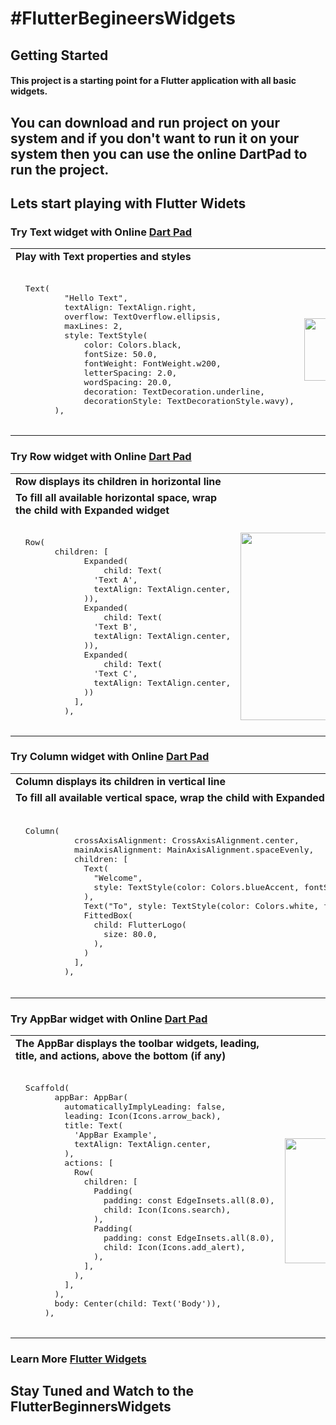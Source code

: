 # #FlutterBegineersWidgets

## Getting Started

#### This project is a starting point for a Flutter application with all basic widgets.

## You can download and run project on your system and if you don't want to run it on your system then you can use the online DartPad to run the project.

## Lets start playing with Flutter Widets 

### Try Text widget with Online [Dart Pad](https://dartpad.dev/2f15024a612804c1875a3da85d054cba)
<table>
  <tr><td> <b>Play with Text properties and styles</b> </td></tr>
  <tr>
<td>
  <pre> 
  Text(
          "Hello Text",
          textAlign: TextAlign.right,
          overflow: TextOverflow.ellipsis,
          maxLines: 2,
          style: TextStyle(
              color: Colors.black,
              fontSize: 50.0,
              fontWeight: FontWeight.w200,
              letterSpacing: 2.0,
              wordSpacing: 20.0,
              decoration: TextDecoration.underline,
              decorationStyle: TextDecorationStyle.wavy),
        ), 
        </pre>
</td>

 <td>
  <img src = "https://flutterbegineerswidgets.s3-us-west-2.amazonaws.com/text/Screenshot+2020-10-25+at+12.03.48+PM.png" width = 500 height = 100>
</td>
 <td>
  <img src = "https://flutterbegineerswidgets.s3-us-west-2.amazonaws.com/text/Screenshot+2020-10-25+at+12.03.17+PM.png" width = 500 height = 100>
</td>
<td>
  <img src = "https://flutterbegineerswidgets.s3-us-west-2.amazonaws.com/text/Screenshot+2020-10-24+at+8.54.21+PM.png" width = 500 height = 100>
</td>
</tr>
  </table>
  
  ### Try Row widget with Online [Dart Pad](https://dartpad.dev/8fea0ec18246e024ff0a10a3f59f3267)
<table>
    <tr><td> <b>Row displays its children in horizontal line</b> </td></tr>
    <tr><td> <b>To fill all available horizontal space, wrap the child with Expanded widget</b> </td></tr>
  <tr>
<td>
  <pre> 
  Row(
        children: <Widget>[
              Expanded(
                  child: Text(
                'Text A',
                textAlign: TextAlign.center,
              )),
              Expanded(
                  child: Text(
                'Text B',
                textAlign: TextAlign.center,
              )),
              Expanded(
                  child: Text(
                'Text C',
                textAlign: TextAlign.center,
              ))
            ],
          ), 
        </pre>
</td>
<td>
  <img src = "https://flutterbegineerswidgets.s3-us-west-2.amazonaws.com/row/Screenshot+2020-10-25+at+3.20.42+PM.png" width = 300>
</td>
</tr>
  </table>
  
  ### Try Column widget with Online [Dart Pad](https://dartpad.dev/0b4938345b0c247c1ae80de912cc1c2a)
<table>
    <tr><td> <b>Column displays its children in vertical line</b> </td></tr>
    <tr><td> <b>To fill all available vertical space, wrap the child with Expanded widget</b> </td></tr>
  <tr>
<td>
  <pre> 
  Column(
            crossAxisAlignment: CrossAxisAlignment.center,
            mainAxisAlignment: MainAxisAlignment.spaceEvenly,
            children: <Widget>[
              Text(
                "Welcome",
                style: TextStyle(color: Colors.blueAccent, fontSize: 40.0),
              ),
              Text("To", style: TextStyle(color: Colors.white, fontSize: 40.0)),
              FittedBox(
                child: FlutterLogo(
                  size: 80.0,
                ),
              )
            ],
          ), 
        </pre>
</td>
<td>
  <img src = "https://flutterbegineerswidgets.s3-us-west-2.amazonaws.com/column/Screenshot+2020-10-25+at+5.25.11+PM.png" width = 300>
</td>
</tr>
  </table>

  
  ### Try AppBar widget with Online [Dart Pad](https://dartpad.dev/85c1cee5ef7e4d2f73695749e1343cf2)
<table>
    <tr><td> <b>The AppBar displays the toolbar widgets, leading, title, and actions, above the bottom (if any)</b> </td></tr>
  <tr>
<td>
  <pre> 
  Scaffold(
        appBar: AppBar(
          automaticallyImplyLeading: false,
          leading: Icon(Icons.arrow_back),
          title: Text(
            'AppBar Example',
            textAlign: TextAlign.center,
          ),
          actions: <Widget>[
            Row(
              children: <Widget>[
                Padding(
                  padding: const EdgeInsets.all(8.0),
                  child: Icon(Icons.search),
                ),
                Padding(
                  padding: const EdgeInsets.all(8.0),
                  child: Icon(Icons.add_alert),
                ),
              ],
            ),
          ],
        ),
        body: Center(child: Text('Body')),
      ), 
        </pre>
</td>
<td>
  <img src = "https://flutterbegineerswidgets.s3-us-west-2.amazonaws.com/appBar/Screenshot+2020-10-25+at+7.32.45+PM.png" width = 500 height = 200>
</td>
<td>
  <img src = "https://flutterbegineerswidgets.s3-us-west-2.amazonaws.com/appBar/Screenshot+2020-10-25+at+7.50.07+PM.png" width = 300>
</td>
</tr>
  </table>
  
   ### Learn More [Flutter Widgets](https://api.flutter.dev/flutter/widgets/widgets-library.html)
   
   ## Stay Tuned and Watch to the FlutterBeginnersWidgets

